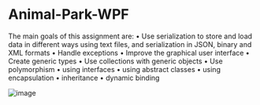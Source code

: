 # Animal-Park-WPF
The main goals of this assignment are:
• Use serialization to store and load data in different ways using text files, and serialization in JSON, binary and XML formats
• Handle exceptions
• Improve the graphical user interface
• Create generic types
• Use collections with generic objects
• Use polymorphism 
• using interfaces 
• using abstract classes
• using encapsulation
• inheritance 
• dynamic binding

![image](https://github.com/GitMalmoer/Animal-Park-WPF/assets/113827015/3c0c6cb2-8b5b-4668-8e8e-8978b165e4d7)
